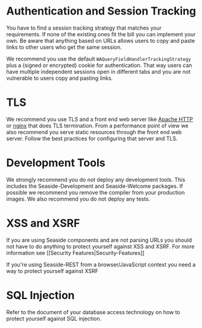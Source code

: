 # Authentication and Session Tracking

You have to find a session tracking strategy that matches your requirements. If none of the existing ones fit the bill you can implement your own. Be aware that anything based on URLs allows users to copy and paste links to other users who get the same session.

We recommend you use the default `WAQueryFieldHandlerTrackingStrategy` plus a (signed or encrypted) cookie for authentication. That way users can have multiple independent sessions open in different tabs and you are not vulnerable to users copy and pasting links.

# TLS

We recommend you use TLS and a front end web server like [Apache HTTP](https://httpd.apache.org) or [nginx](https://nginx.org/en/) that does TLS termination. From a performance point of view we also recommend you serve static resources through the front end web server.
Follow the best practices for configuring that server and TLS.

# Development Tools

We strongly recommend you do not deploy any development tools. This includes the Seaside-Development and Seaside-Welcome packages. If possible we recommend you remove the compiler from your production images.
We also recommend you do not deploy any tests.

# XSS and XSRF

If you are using Seaside components and are not parsing URLs you should not have to do anything to protect yourself against XSS and XSRF. For more information see [[Security Features|Security-Features]]

If you're using Seaside-REST from a browser/JavaScript context you need a way to protect yourself against XSRF

# SQL Injection

Refer to the document of your database access technology on how to protect yourself against SQL injection.